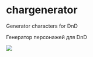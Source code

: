 # chargenerator

Generator characters for DnD

Генератор персонажей для DnD

<div id="badges">
  
  <a href="https://t.me/rroll">
    <img src="https://img.shields.io/badge/%F0%9F%A4%96-Telegram-blue"/>
  </a>
</div>